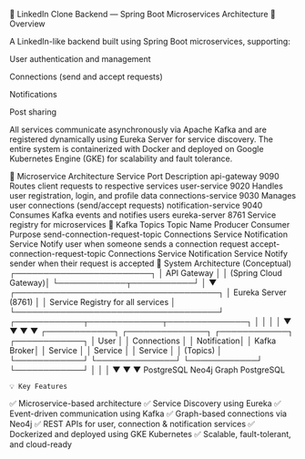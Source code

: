 💼 LinkedIn Clone Backend — Spring Boot Microservices Architecture
🧠 Overview

A LinkedIn-like backend built using Spring Boot microservices, supporting:

User authentication and management

Connections (send and accept requests)

Notifications

Post sharing

All services communicate asynchronously via Apache Kafka and are registered dynamically using Eureka Server for service discovery.
The entire system is containerized with Docker and deployed on Google Kubernetes Engine (GKE) for scalability and fault tolerance.

🧩 Microservice Architecture
Service	Port	Description
api-gateway	9090	Routes client requests to respective services
user-service	9020	Handles user registration, login, and profile data
connections-service	9030	Manages user connections (send/accept requests)
notification-service	9040	Consumes Kafka events and notifies users
eureka-server	8761	Service registry for microservices
🔁 Kafka Topics
Topic Name	Producer	Consumer	Purpose
send-connection-request-topic	Connections Service	Notification Service	Notify user when someone sends a connection request
accept-connection-request-topic	Connections Service	Notification Service	Notify sender when their request is accepted
🧱 System Architecture (Conceptual)
                  ┌────────────────────────┐
                  │       API Gateway      │
                  │  (Spring Cloud Gateway)│
                  └────────────┬───────────┘
                               │
                               ▼
              ┌────────────────────────────────────┐
              │          Eureka Server (8761)       │
              │ Service Registry for all services   │
              └────────────────────────────────────┘
          ┌────────────┬─────────────┬──────────────┐
          │            │             │              │
          ▼            ▼             ▼              ▼
  ┌────────────┐ ┌──────────────┐ ┌────────────┐ ┌────────────┐
  │ User       │ │ Connections  │ │ Notification│ │ Kafka Broker│
  │ Service    │ │ Service      │ │ Service     │ │ (Topics)   │
  └────────────┘ └──────────────┘ └────────────┘ └────────────┘
          │            │             │
          ▼            ▼             ▼
    PostgreSQL     Neo4j Graph   PostgreSQL 



    💡 Key Features

✅ Microservice-based architecture
✅ Service Discovery using Eureka
✅ Event-driven communication using Kafka
✅ Graph-based connections via Neo4j
✅ REST APIs for user, connection & notification services
✅ Dockerized and deployed using GKE Kubernetes
✅ Scalable, fault-tolerant, and cloud-ready
